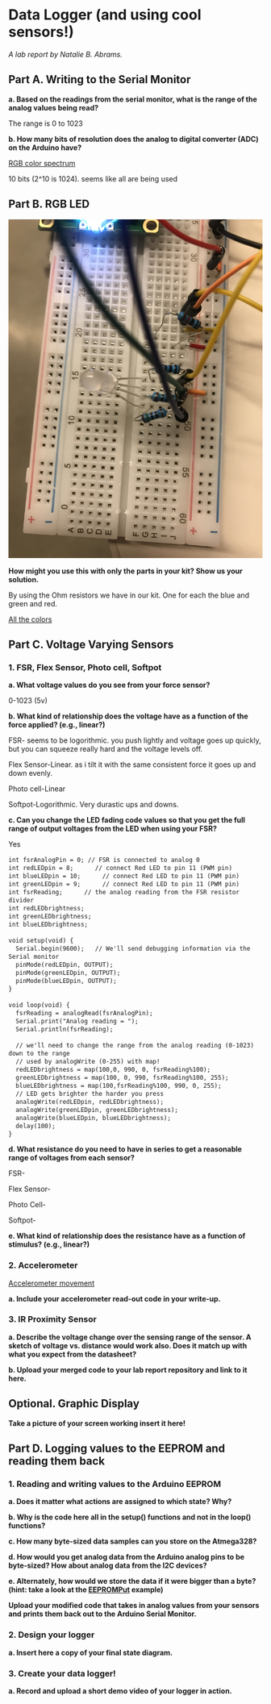 # Data Logger (and using cool sensors!)

*A lab report by Natalie B. Abrams.*

## Part A.  Writing to the Serial Monitor
 
**a. Based on the readings from the serial monitor, what is the range of the analog values being read?**
 
 The range is 0 to 1023
 
**b. How many bits of resolution does the analog to digital converter (ADC) on the Arduino have?**

[RGB color spectrum](./part_b.MOV)

10 bits  (2^10 is 1024). seems like all are being used

## Part B. RGB LED

![a relative link](./RGB_setup.JPG)

**How might you use this with only the parts in your kit? Show us your solution.**

By using the Ohm resistors we have in our kit. One for each the blue and green and red. 

[All the colors](./color_spectrum.MOV)

## Part C. Voltage Varying Sensors 
 
### 1. FSR, Flex Sensor, Photo cell, Softpot

**a. What voltage values do you see from your force sensor?**

0-1023 (5v)

**b. What kind of relationship does the voltage have as a function of the force applied? (e.g., linear?)**

FSR- seems to be logorithmic. you push lightly and voltage goes up quickly, but you can squeeze really hard
and the voltage levels off. 

Flex Sensor-Linear. as i tilt it with the same consistent force it goes up and down evenly. 

Photo cell-Linear

Softpot-Logorithmic. Very durastic ups and downs.


**c. Can you change the LED fading code values so that you get the full range of output voltages from the LED when using your FSR?**

Yes

```
int fsrAnalogPin = 0; // FSR is connected to analog 0
int redLEDpin = 8;      // connect Red LED to pin 11 (PWM pin)
int blueLEDpin = 10;      // connect Red LED to pin 11 (PWM pin)
int greenLEDpin = 9;      // connect Red LED to pin 11 (PWM pin)
int fsrReading;      // the analog reading from the FSR resistor divider
int redLEDbrightness;
int greenLEDbrightness;
int blueLEDbrightness;
 
void setup(void) {
  Serial.begin(9600);   // We'll send debugging information via the Serial monitor
  pinMode(redLEDpin, OUTPUT);
  pinMode(greenLEDpin, OUTPUT);
  pinMode(blueLEDpin, OUTPUT);
}
 
void loop(void) {
  fsrReading = analogRead(fsrAnalogPin);
  Serial.print("Analog reading = ");
  Serial.println(fsrReading);
 
  // we'll need to change the range from the analog reading (0-1023) down to the range
  // used by analogWrite (0-255) with map!
  redLEDbrightness = map(100,0, 990, 0, fsrReading%100);
  greenLEDbrightness = map(100, 0, 990, fsrReading%100, 255);
  blueLEDbrightness = map(100,fsrReading%100, 990, 0, 255);
  // LED gets brighter the harder you press
  analogWrite(redLEDpin, redLEDbrightness);
  analogWrite(greenLEDpin, greenLEDbrightness);
  analogWrite(blueLEDpin, blueLEDbrightness);
  delay(100);
}

```


**d. What resistance do you need to have in series to get a reasonable range of voltages from each sensor?**


FSR-

Flex Sensor-

Photo Cell-

Softpot-


**e. What kind of relationship does the resistance have as a function of stimulus? (e.g., linear?)**

### 2. Accelerometer

[Accelerometer movement](./accelerometer.mov)
 
**a. Include your accelerometer read-out code in your write-up.**

### 3. IR Proximity Sensor

**a. Describe the voltage change over the sensing range of the sensor. A sketch of voltage vs. distance would work also. Does it match up with what you expect from the datasheet?**

**b. Upload your merged code to your lab report repository and link to it here.**

## Optional. Graphic Display

**Take a picture of your screen working insert it here!**

## Part D. Logging values to the EEPROM and reading them back
 
### 1. Reading and writing values to the Arduino EEPROM

**a. Does it matter what actions are assigned to which state? Why?**

**b. Why is the code here all in the setup() functions and not in the loop() functions?**

**c. How many byte-sized data samples can you store on the Atmega328?**

**d. How would you get analog data from the Arduino analog pins to be byte-sized? How about analog data from the I2C devices?**

**e. Alternately, how would we store the data if it were bigger than a byte? (hint: take a look at the [EEPROMPut](https://www.arduino.cc/en/Reference/EEPROMPut) example)**

**Upload your modified code that takes in analog values from your sensors and prints them back out to the Arduino Serial Monitor.**

### 2. Design your logger
 
**a. Insert here a copy of your final state diagram.**

### 3. Create your data logger!
 
**a. Record and upload a short demo video of your logger in action.**
